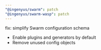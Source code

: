 ```yaml
---
"@ingenyus/swarm": patch
"@ingenyus/swarm-wasp": patch
---
```


fix: simplify Swarm configuration schema

- Enable plugins and generators by default
- Remove unused config objects

